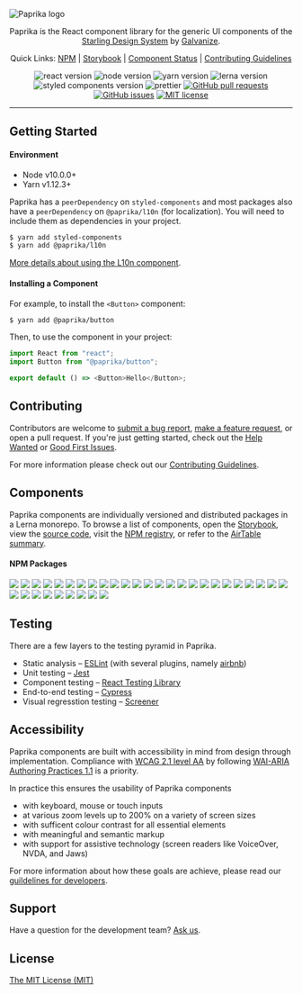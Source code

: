 ![Paprika logo](https://user-images.githubusercontent.com/10501940/52080175-07327400-254c-11e9-9748-7a00f93a13a8.png)

<p align="center">Paprika is the React component library for the generic UI components of the <a href="https://design.wegalvanize.com/">Starling Design System</a> by <a href="https://www.wegalvanize.com/">Galvanize</a>.</p>
<p align="center">
  Quick Links: 
  <a href="https://www.npmjs.com/org/paprika">NPM</a> |
  <a href="https://paprika.highbond.com/">Storybook</a> |
  <a href="https://airtable.com/shrkJwkvtbgc3FT22">Component Status</a> |
  <a href="https://github.com/acl-services/paprika/wiki">Contributing Guidelines</a>
</p>
<p align="center">
  <img alt="react version" src="https://img.shields.io/badge/react-v16.8.2-green.svg">
  <img alt="node version" src="https://img.shields.io/badge/node-v10.0.0%2B-brightgreen.svg">
  <img alt="yarn version" src="https://img.shields.io/badge/yarn-v1.12.3%2B-yellowgreen.svg">
  <img alt="lerna version" src="https://img.shields.io/badge/lerna-v3.13.0-blue.svg">
  <img alt="styled components version" src="https://img.shields.io/badge/styled--components-4.2.0-yellow">
  <img alt="prettier" src="https://img.shields.io/badge/codestyle-prettier-%23ff69b4">
  <a href="https://github.com/acl-services/paprika/pulls"><img alt="GitHub pull requests" src="https://img.shields.io/github/issues-pr/acl-services/paprika"></a>
  <a href="https://github.com/acl-services/paprika/issues"><img alt="GitHub issues" src="https://img.shields.io/github/issues/acl-services/paprika"></a>
  <a href="https://github.com/acl-services/paprika/blob/master/LICENSE"><img alt="MIT license" src="https://img.shields.io/github/license/acl-services/paprika"></a>
</p>

---

## Getting Started

#### Environment

- Node v10.0.0+
- Yarn v1.12.3+

Paprika has a `peerDependency` on `styled-components` and most packages also have a `peerDependency` on `@paprika/l10n` (for localization). 
You will need to include them as dependencies in your project. 

```sh
$ yarn add styled-components
$ yarn add @paprika/l10n
```
[More details about using the L10n component](https://github.com/acl-services/paprika/blob/master/packages/L10n/README.md).

#### Installing a Component

For example, to install the `<Button>` component:

```sh
$ yarn add @paprika/button
```

Then, to use the component in your project:

```js
import React from "react";
import Button from "@paprika/button";

export default () => <Button>Hello</Button>;
```


## Contributing

Contributors are welcome to [submit a bug report](https://github.com/acl-services/paprika/issues/new?assignees=&labels=Bug+%F0%9F%90%9B&template=bug_report.md), 
[make a feature request](https://github.com/acl-services/paprika/issues/new?assignees=&labels=Feature+request+%F0%9F%92%A1&template=feature_request.md),
or open a pull request. 
If you're just getting started, check out the [Help Wanted](https://github.com/acl-services/paprika/issues?q=is%3Aissue+is%3Aopen+label%3A%22Help+Wanted%22) or [Good First Issues](https://github.com/acl-services/paprika/issues?q=is%3Aissue+is%3Aopen+label%3A%22Good+First+Issue%22).

For more information please check out our [Contributing Guidelines](https://github.com/acl-services/paprika/wiki/Contributing-Guidelines).


## Components

Paprika components are individually versioned and distributed packages in a Lerna monorepo. 
To browse a list of components, open the [Storybook](https://paprika.highbond.com/),
view the [source code](https://github.com/acl-services/paprika/tree/master/packages), 
visit the [NPM registry](https://www.npmjs.com/org/paprika), 
or refer to the [AirTable summary](https://airtable.com/shrkJwkvtbgc3FT22).

#### NPM Packages

<a href="https://www.npmjs.com/package/@paprika/button"><img src="https://img.shields.io/npm/v/@paprika/button?label=Button" /></a>
<a href="https://www.npmjs.com/package/@paprika/checkbox"><img src="https://img.shields.io/npm/v/@paprika/checkbox?label=Checkbox" /></a>
<a href="https://www.npmjs.com/package/@paprika/collapsible"><img src="https://img.shields.io/npm/v/@paprika/collapsible?label=Collapsible" /></a>
<a href="https://www.npmjs.com/package/@paprika/collapsible-checklists"><img src="https://img.shields.io/npm/v/@paprika/collapsible-checklists?label=CollapsibleChecklists" /></a>
<a href="https://www.npmjs.com/package/@paprika/collapsible-text"><img src="https://img.shields.io/npm/v/@paprika/collapsible-text?label=CollapsibleText" /></a>
<a href="https://www.npmjs.com/package/@paprika/confirmation"><img src="https://img.shields.io/npm/v/@paprika/confirmation?label=Confirmation" /></a>
<a href="https://www.npmjs.com/package/@paprika/counter"><img src="https://img.shields.io/npm/v/@paprika/counter?label=Counter" /></a>
<a href="https://www.npmjs.com/package/@paprika/date-picker"><img src="https://img.shields.io/npm/v/@paprika/date-picker?label=DatePicker" /></a>
<a href="https://www.npmjs.com/package/@paprika/dropdown-menu"><img src="https://img.shields.io/npm/v/@paprika/dropdown-menu?label=DropdownMenu" /></a>
<a href="https://www.npmjs.com/package/@paprika/form-element"><img src="https://img.shields.io/npm/v/@paprika/form-element?label=FormElement" /></a>
<a href="https://www.npmjs.com/package/@paprika/guard"><img src="https://img.shields.io/npm/v/@paprika/guard?label=Guard" /></a>
<a href="https://www.npmjs.com/package/@paprika/heading"><img src="https://img.shields.io/npm/v/@paprika/heading?label=Heading" /></a>
<a href="https://www.npmjs.com/package/@paprika/helpers"><img src="https://img.shields.io/npm/v/@paprika/helpers?label=helpers" /></a>
<a href="https://www.npmjs.com/package/@paprika/icon"><img src="https://img.shields.io/npm/v/@paprika/icon?label=Icon" /></a>
<a href="https://www.npmjs.com/package/@paprika/input"><img src="https://img.shields.io/npm/v/@paprika/input?label=Input" /></a>
<a href="https://www.npmjs.com/package/@paprika/l10n"><img src="https://img.shields.io/npm/v/@paprika/l10n?label=L10n" /></a>
<a href="https://www.npmjs.com/package/@paprika/listbox"><img src="https://img.shields.io/npm/v/@paprika/listbox?label=ListBox" /></a>
<a href="https://www.npmjs.com/package/@paprika/listbox-browser"><img src="https://img.shields.io/npm/v/@paprika/listbox-browser?label=ListBox" /></a>
<a href="https://www.npmjs.com/package/@paprika/pill"><img src="https://img.shields.io/npm/v/@paprika/pill?label=Pill" /></a>
<a href="https://www.npmjs.com/package/@paprika/popover"><img src="https://img.shields.io/npm/v/@paprika/popover?label=Popover" /></a>
<a href="https://www.npmjs.com/package/@paprika/progress-accordion"><img src="https://img.shields.io/npm/v/@paprika/progress-accordion?label=ProgressAccordion" /></a>
<a href="https://www.npmjs.com/package/@paprika/raw-button"><img src="https://img.shields.io/npm/v/@paprika/raw-button?label=RawButton" /></a>
<a href="https://www.npmjs.com/package/@paprika/select"><img src="https://img.shields.io/npm/v/@paprika/select?label=Select" /></a>
<a href="https://www.npmjs.com/package/@paprika/sidepanel"><img src="https://img.shields.io/npm/v/@paprika/sidepanel?label=SidePanel" /></a>
<a href="https://www.npmjs.com/package/@paprika/sortable"><img src="https://img.shields.io/npm/v/@paprika/sortable?label=Sortable" /></a>
<a href="https://www.npmjs.com/package/@paprika/spinner"><img src="https://img.shields.io/npm/v/@paprika/spinner?label=Spinner" /></a>
<a href="https://www.npmjs.com/package/@paprika/stylers"><img src="https://img.shields.io/npm/v/@paprika/stylers?label=stylers" /></a>
<a href="https://www.npmjs.com/package/@paprika/switch"><img src="https://img.shields.io/npm/v/@paprika/switch?label=Switch" /></a>
<a href="https://www.npmjs.com/package/@paprika/tabs"><img src="https://img.shields.io/npm/v/@paprika/tabs?label=Tabs" /></a>
<a href="https://www.npmjs.com/package/@paprika/takeover"><img src="https://img.shields.io/npm/v/@paprika/takeover?label=Takeover" /></a>
<a href="https://www.npmjs.com/package/@paprika/textarea"><img src="https://img.shields.io/npm/v/@paprika/textarea?label=Textarea" /></a>
<a href="https://www.npmjs.com/package/@paprika/toast"><img src="https://img.shields.io/npm/v/@paprika/toast?label=Toast" /></a>
<a href="https://www.npmjs.com/package/@paprika/tokens"><img src="https://img.shields.io/npm/v/@paprika/tokens?label=tokens" /></a>
<a href="https://www.npmjs.com/package/@paprika/uploader"><img src="https://img.shields.io/npm/v/@paprika/uploader?label=Uploader" /></a>


## Testing

There are a few layers to the testing pyramid in Paprika.  

- Static analysis – [ESLint](https://eslint.org/) (with several plugins, namely [airbnb](https://www.npmjs.com/package/eslint-config-airbnb))
- Unit testing – [Jest](https://jestjs.io/)
- Component testing – [React Testing Library](https://testing-library.com/docs/react-testing-library/intro)
- End-to-end testing – [Cypress](https://testing-library.com/docs/react-testing-library/intro)
- Visual regresstion testing – [Screener](https://screener.io/)


## Accessibility

Paprika components are built with accessibility in mind from design through implementation. 
Compliance with [WCAG 2.1 level AA](https://www.w3.org/TR/WCAG21/)
by following [WAI-ARIA Authoring Practices 1.1](https://www.w3.org/TR/wai-aria-practices-1.1/)
is a priority.  

In practice this ensures the usability of Paprika components
 - with keyboard, mouse or touch inputs
 - at various zoom levels up to 200% on a variety of screen sizes
 - with sufficent colour contrast for all essential elements
 - with meaningful and semantic markup
 - with support for assistive technology (screen readers like VoiceOver, NVDA, and Jaws)

For more information about how these goals are achieve, please read our [guildelines for developers](https://design.wegalvanize.com/p/guidelines/accessibility#guidelines-for-developers-tab-3).


## Support

Have a question for the development team? [Ask us](https://github.com/acl-services/paprika/issues/new?assignees=&labels=Help+wanted+%E2%9D%93&template=help_wanted.md).


## License

[The MIT License (MIT)](https://github.com/acl-services/paprika/blob/master/LICENSE)
